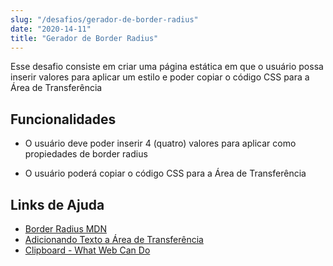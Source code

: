 ```yaml
---
slug: "/desafios/gerador-de-border-radius"
date: "2020-14-11"
title: "Gerador de Border Radius"
---
```


Esse desafio consiste em criar uma página estática em que o usuário possa inserir valores para aplicar um estilo e poder copiar o código CSS para a Área de Transferência

## Funcionalidades

- O usuário deve poder inserir 4 (quatro) valores para aplicar como propiedades de border radius

- O usuário poderá copiar o código CSS para a Área de Transferência

## Links de Ajuda

- [Border Radius MDN](https://developer.mozilla.org/pt-BR/docs/Web/CSS/border-radius)
- [Adicionando Texto a Área de Transferência](https://blog.erikfigueiredo.com.br/area-de-transferencia-copiar-e-colar-com-javascript-dica-rapida/)
- [Clipboard - What Web Can Do](https://whatwebcando.today/clipboard.html)
